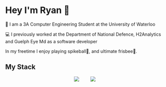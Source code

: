 # Hey I'm Ryan 👋

🏫 I am a 3A Computer Engineering Student at the University of Waterloo

💻 I previously worked at the Department of National Defence, H2Analytics and Guelph Eye Md as a software developer

In my freetime I enjoy playing spikeball🏐, and ultimate frisbee🥏.

## My Stack

<p align="center">
    <img src="https://github-readme-stats.vercel.app/api/top-langs/?username=RyEggGit&hide_progress=true&langs_count=10&theme=dark" />
  &nbsp;&nbsp;&nbsp;&nbsp;&nbsp;&nbsp;&nbsp;
    <img src="https://skillicons.dev/icons?i=vue,ts,tailwind,python,go,bash,docker,firebase,flask,figma,java,github,mongo,react,d3&perline=5" />
  
</p>

<!---- 
## Contact Me
<p align="center">
  <a href="">
    <img src="https://github.com/RyEggGit/RyEggGit/assets/81097013/550128a4-802a-41e3-89af-f520cbd64dd7"/>
  </a>
  <a>
    <img href="https://www.linkedin.com/in/ryan-eggens/" src="https://github.com/RyEggGit/RyEggGit/assets/81097013/c049bcbf-2dc5-4ba9-8dba-a2ffca2312c1"/>
  </a>
  <a href="">
    <img src="https://github.com/RyEggGit/RyEggGit/assets/81097013/5b153b83-d251-44c2-aea8-9582b94c4fc1"/>
  </a>
  <a href="">
    <img src="https://github.com/RyEggGit/RyEggGit/assets/81097013/056516a8-0f86-4412-947d-96123e4fe41a"/>
  </a>
</p>
---->


